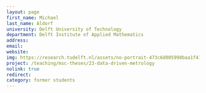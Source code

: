 ```yaml
---
layout: page
first_name: Michael
last_name: Aldorf
university: Delft University of Technology
department: Delft Institute of Applied Mathematics
address:
email:
website:
img: https://research.tudelft.nl/assets/no-portrait-473c6d005990baa1f418d9c668dcd4ec.png
project: /teaching/msc-theses/23-data-driven-metrology
nolink: true
redirect:
category: former students
---
```

